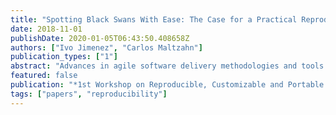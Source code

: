 ```yaml
---
title: "Spotting Black Swans With Ease: The Case for a Practical Reproducibility Platform"
date: 2018-11-01
publishDate: 2020-01-05T06:43:50.408658Z
authors: ["Ivo Jimenez", "Carlos Maltzahn"]
publication_types: ["1"]
abstract: "Advances in agile software delivery methodologies and tools (commonly referred to as DevOps) have not yet materialized in academic scenarios such as university, industry and government laboratories. In this position paper we make the case for Black Swan, a platform for the agile implementation, maintenance and curation of experimentation pipelines by embracing a DevOps approach."
featured: false
publication: "*1st Workshop on Reproducible, Customizable and Portable Workflows for HPC (ResCuE-HPC'18, co-located with SC'18)*"
tags: ["papers", "reproducibility"]
---
```


